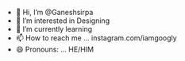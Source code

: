 - 👋 Hi, I’m @Ganeshsirpa
- 👀 I’m interested in Designing
- 🌱 I’m currently learning 
- 📫 How to reach me ... instagram.com/iamgoogly
- 😄 Pronouns: ... HE/HIM


<!---
Ganeshsirpa/Ganeshsirpa is a ✨ special ✨ repository because its `README.md` (this file) appears on your GitHub profile.
You can click the Preview link to take a look at your changes.
--->
